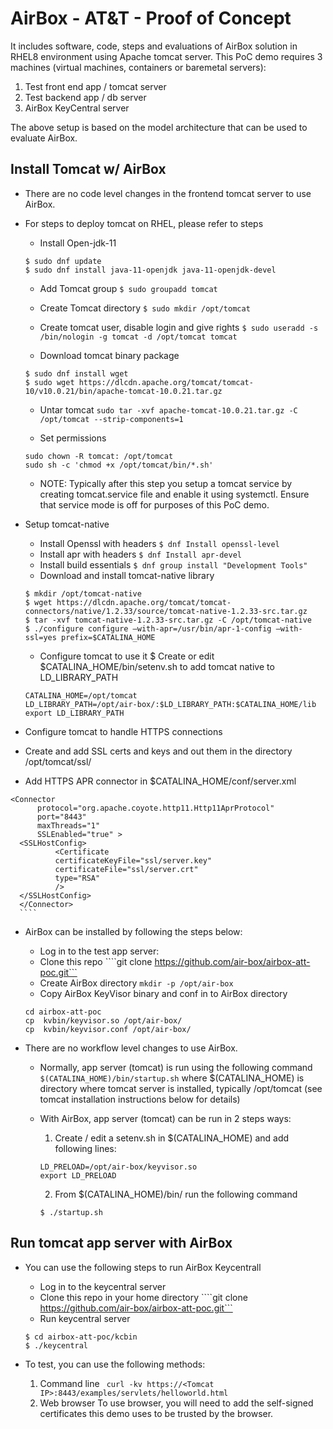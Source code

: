 # AirBox - AT&T - Proof of Concept

It includes software, code, steps and evaluations of AirBox solution in RHEL8 environment using Apache tomcat server.
This PoC demo requires 3 machines (virtual machines, containers or baremetal servers): 
1. Test front end app / tomcat server
2. Test backend app / db server
3. AirBox KeyCentral server

The above setup is based on the model architecture that can be used to evaluate AirBox.

## Install Tomcat w/ AirBox

* There are no code level changes in the frontend tomcat server to use AirBox. 

* For steps to deploy tomcat on RHEL, please refer to steps

  * Install Open-jdk-11
  ```
  $ sudo dnf update
  $ sudo dnf install java-11-openjdk java-11-openjdk-devel
  ```
  * Add Tomcat group
  ```$ sudo groupadd tomcat```

  * Create Tomcat directory
  ```$ sudo mkdir /opt/tomcat```

  * Create tomcat user, disable login and give rights
  ```$ sudo useradd -s /bin/nologin -g tomcat -d /opt/tomcat tomcat```

  * Download tomcat binary package
  ```
  $ sudo dnf install wget
  $ sudo wget https://dlcdn.apache.org/tomcat/tomcat-10/v10.0.21/bin/apache-tomcat-10.0.21.tar.gz
  ```
  
  * Untar tomcat
  ```sudo tar -xvf apache-tomcat-10.0.21.tar.gz -C /opt/tomcat --strip-components=1```

  * Set permissions
  ```
  sudo chown -R tomcat: /opt/tomcat
  sudo sh -c 'chmod +x /opt/tomcat/bin/*.sh'
  ```

  * NOTE: Typically after this step you setup a tomcat service by creating tomcat.service file and enable it using systemctl.
  Ensure that service mode is off for purposes of this PoC demo.

* Setup tomcat-native
  * Install Openssl with headers
  ```$ dnf Install openssl-level```
  * Install apr with headers
  ```$ dnf Install apr-devel```
  * Install build essentials
  ```$ dnf group install "Development Tools"```
  * Download and install tomcat-native library
  ```
  $ mkdir /opt/tomcat-native
  $ wget https://dlcdn.apache.org/tomcat/tomcat-connectors/native/1.2.33/source/tomcat-native-1.2.33-src.tar.gz
  $ tar -xvf tomcat-native-1.2.33-src.tar.gz -C /opt/tomcat-native
  $ ./configure configure —with-apr=/usr/bin/apr-1-config —with-ssl=yes prefix=$CATALINA_HOME
  ```
  * Configure tomcat to use it
  $ Create or edit $CATALINA_HOME/bin/setenv.sh to add tomcat native to LD_LIBRARY_PATH
  ```
  CATALINA_HOME=/opt/tomcat
  LD_LIBRARY_PATH=/opt/air-box/:$LD_LIBRARY_PATH:$CATALINA_HOME/lib
  export LD_LIBRARY_PATH
  ```
 * Configure tomcat to handle HTTPS connections
  * Create and add SSL certs and keys and out them in the directory /opt/tomcat/ssl/ 
  * Add HTTPS APR connector in $CATALINA_HOME/conf/server.xml
  ```
  <Connector
    	protocol="org.apache.coyote.http11.Http11AprProtocol"
    	port="8443"
    	maxThreads="1"
    	SSLEnabled="true" >
 	<SSLHostConfig>
    		<Certificate
        	certificateKeyFile="ssl/server.key"
        	certificateFile="ssl/server.crt"
        	type="RSA"
        	/>
  	</SSLHostConfig>
    </Connector>
    ````
  ```

* AirBox can be installed by following the steps below:
    * Log in to the test app server:
    * Clone this repo 
    ````git clone https://github.com/air-box/airbox-att-poc.git```
    * Create AirBox directory
    ```mkdir -p /opt/air-box```
    * Copy AirBox KeyVisor binary and conf in to AirBox directory
    ```
    cd airbox-att-poc
    cp  kvbin/keyvisor.so /opt/air-box/
    cp  kvbin/keyvisor.conf /opt/air-box/
    ```
* There are no workflow level changes to use AirBox.
    
    * Normally, app server (tomcat) is run using the following command
    ```$(CATALINA_HOME)/bin/startup.sh```
    where $(CATALINA_HOME) is directory where tomcat server is installed, typically /opt/tomcat (see tomcat installation instructions below for details)
    
    * With AirBox, app server (tomcat) can be run in 2 steps ways:
        1. Create / edit a setenv.sh in $(CATALINA_HOME) and add following lines:
        ```
        LD_PRELOAD=/opt/air-box/keyvisor.so
        export LD_PRELOAD
        ```
        2. From $(CATALINA_HOME)/bin/ run the following command
        ```
        $ ./startup.sh
        ```
     
## Run tomcat app server with AirBox 

* You can use the following steps to run AirBox Keycentrall
    * Log in to the keycentral server
    * Clone this repo in your home directory
    ````git clone https://github.com/air-box/airbox-att-poc.git```
    * Run keycentral server
    ```
    $ cd airbox-att-poc/kcbin
    $ ./keycentral
    ```

* To test, you can use the following methods: 
    1. Command line
        ``` curl -kv https://<Tomcat IP>:8443/examples/servlets/helloworld.html```
    2. Web browser
       To use browser, you will need to add the self-signed certificates this demo uses to be trusted by the browser.
